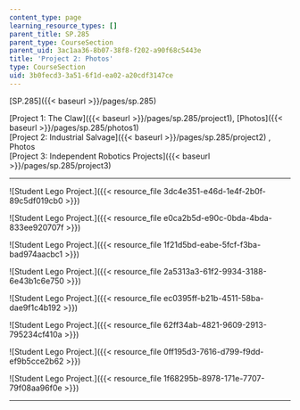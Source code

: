 ```yaml
---
content_type: page
learning_resource_types: []
parent_title: SP.285
parent_type: CourseSection
parent_uid: 3ac1aa36-8b07-38f8-f202-a90f68c5443e
title: 'Project 2: Photos'
type: CourseSection
uid: 3b0fecd3-3a51-6f1d-ea02-a20cdf3147ce
---
```


[SP.285]({{< baseurl >}}/pages/sp.285)

[Project 1: The Claw]({{< baseurl >}}/pages/sp.285/project1), [Photos]({{< baseurl >}}/pages/sp.285/photos1)  
[Project 2: Industrial Salvage]({{< baseurl >}}/pages/sp.285/project2) , Photos  
[Project 3: Independent Robotics Projects]({{< baseurl >}}/pages/sp.285/project3)

* * *

![Student Lego Project.]({{< resource_file 3dc4e351-e46d-1e4f-2b0f-89c5df019cb0 >}})

![Student Lego Project.]({{< resource_file e0ca2b5d-e90c-0bda-4bda-833ee920707f >}})

![Student Lego Project.]({{< resource_file 1f21d5bd-eabe-5fcf-f3ba-bad974aacbc1 >}})

![Student Lego Project.]({{< resource_file 2a5313a3-61f2-9934-3188-6e43b1c6e750 >}})

![Student Lego Project.]({{< resource_file ec0395ff-b21b-4511-58ba-dae9f1c4b192 >}})

![Student Lego Project.]({{< resource_file 62ff34ab-4821-9609-2913-795234cf410a >}})

![Student Lego Project.]({{< resource_file 0ff195d3-7616-d799-f9dd-ef9b5cce2b62 >}})

![Student Lego Project.]({{< resource_file 1f68295b-8978-171e-7707-79f08aa96f0e >}})

* * *